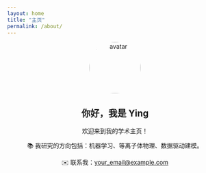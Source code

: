 ```yaml
---
layout: home
title: "主页"
permalink: /about/
---
```


<section style="text-align:center;">
  <img src="assets/img/avatar.jpg" alt="avatar" style="width:120px;border-radius:50%;">
  <h1>你好，我是 <strong>Ying</strong></h1>
  <p>欢迎来到我的学术主页！</p>
  <p>📚 我研究的方向包括：机器学习、等离子体物理、数据驱动建模。</p>
  <p>✉️ 联系我：<a href="mailto:your_email@example.com">your_email@example.com</a></p>
</section>

